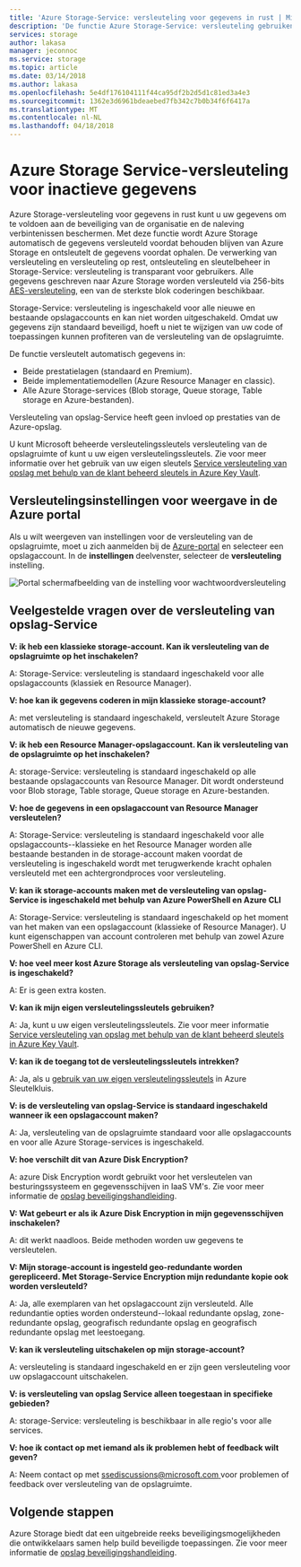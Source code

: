 ```yaml
---
title: 'Azure Storage-Service: versleuteling voor gegevens in rust | Microsoft Docs'
description: 'De functie Azure Storage-Service: versleuteling gebruiken voor het versleutelen van Azure Blob-opslag aan de kant van de service bij het opslaan van de gegevens en bij het ophalen van de gegevens worden gedecodeerd.'
services: storage
author: lakasa
manager: jeconnoc
ms.service: storage
ms.topic: article
ms.date: 03/14/2018
ms.author: lakasa
ms.openlocfilehash: 5e4df176104111f44ca95df2b2d5d1c81ed3a4e3
ms.sourcegitcommit: 1362e3d6961bdeaebed7fb342c7b0b34f6f6417a
ms.translationtype: MT
ms.contentlocale: nl-NL
ms.lasthandoff: 04/18/2018
---
```

# <a name="azure-storage-service-encryption-for-data-at-rest"></a>Azure Storage Service-versleuteling voor inactieve gegevens

Azure Storage-versleuteling voor gegevens in rust kunt u uw gegevens om te voldoen aan de beveiliging van de organisatie en de naleving verbintenissen beschermen. Met deze functie wordt Azure Storage automatisch de gegevens versleuteld voordat behouden blijven van Azure Storage en ontsleutelt de gegevens voordat ophalen. De verwerking van versleuteling en versleuteling op rest, ontsleuteling en sleutelbeheer in Storage-Service: versleuteling is transparant voor gebruikers. Alle gegevens geschreven naar Azure Storage worden versleuteld via 256-bits [AES-versleuteling](https://en.wikipedia.org/wiki/Advanced_Encryption_Standard), een van de sterkste blok coderingen beschikbaar.

Storage-Service: versleuteling is ingeschakeld voor alle nieuwe en bestaande opslagaccounts en kan niet worden uitgeschakeld. Omdat uw gegevens zijn standaard beveiligd, hoeft u niet te wijzigen van uw code of toepassingen kunnen profiteren van de versleuteling van de opslagruimte.

De functie versleutelt automatisch gegevens in:

- Beide prestatielagen (standaard en Premium).
- Beide implementatiemodellen (Azure Resource Manager en classic).
- Alle Azure Storage-services (Blob storage, Queue storage, Table storage en Azure-bestanden). 

Versleuteling van opslag-Service heeft geen invloed op prestaties van de Azure-opslag.

U kunt Microsoft beheerde versleutelingssleutels versleuteling van de opslagruimte of kunt u uw eigen versleutelingssleutels. Zie voor meer informatie over het gebruik van uw eigen sleutels [Service versleuteling van opslag met behulp van de klant beheerd sleutels in Azure Key Vault](storage-service-encryption-customer-managed-keys.md).

## <a name="view-encryption-settings-in-the-azure-portal"></a>Versleutelingsinstellingen voor weergave in de Azure portal

Als u wilt weergeven van instellingen voor de versleuteling van de opslagruimte, moet u zich aanmelden bij de [Azure-portal](https://portal.azure.com) en selecteer een opslagaccount. In de **instellingen** deelvenster, selecteer de **versleuteling** instelling.

![Portal schermafbeelding van de instelling voor wachtwoordversleuteling](./media/storage-service-encryption/image1.png)

## <a name="faq-for-storage-service-encryption"></a>Veelgestelde vragen over de versleuteling van opslag-Service

**V: ik heb een klassieke storage-account. Kan ik versleuteling van de opslagruimte op het inschakelen?**

A: Storage-Service: versleuteling is standaard ingeschakeld voor alle opslagaccounts (klassiek en Resource Manager).

**V: hoe kan ik gegevens coderen in mijn klassieke storage-account?**

A: met versleuteling is standaard ingeschakeld, versleutelt Azure Storage automatisch de nieuwe gegevens. 

**V: ik heb een Resource Manager-opslagaccount. Kan ik versleuteling van de opslagruimte op het inschakelen?**

A: storage-Service: versleuteling is standaard ingeschakeld op alle bestaande opslagaccounts van Resource Manager. Dit wordt ondersteund voor Blob storage, Table storage, Queue storage en Azure-bestanden. 

**V: hoe de gegevens in een opslagaccount van Resource Manager versleutelen?**

A: Storage-Service: versleuteling is standaard ingeschakeld voor alle opslagaccounts--klassieke en het Resource Manager worden alle bestaande bestanden in de storage-account maken voordat de versleuteling is ingeschakeld wordt met terugwerkende kracht ophalen versleuteld met een achtergrondproces voor versleuteling.

**V: kan ik storage-accounts maken met de versleuteling van opslag-Service is ingeschakeld met behulp van Azure PowerShell en Azure CLI**

A: Storage-Service: versleuteling is standaard ingeschakeld op het moment van het maken van een opslagaccount (klassieke of Resource Manager). U kunt eigenschappen van account controleren met behulp van zowel Azure PowerShell en Azure CLI.

**V: hoe veel meer kost Azure Storage als versleuteling van opslag-Service is ingeschakeld?**

A: Er is geen extra kosten.

**V: kan ik mijn eigen versleutelingssleutels gebruiken?**

A: Ja, kunt u uw eigen versleutelingssleutels. Zie voor meer informatie [Service versleuteling van opslag met behulp van de klant beheerd sleutels in Azure Key Vault](storage-service-encryption-customer-managed-keys.md).

**V: kan ik de toegang tot de versleutelingssleutels intrekken?**

A: Ja, als u [gebruik van uw eigen versleutelingssleutels](storage-service-encryption-customer-managed-keys.md) in Azure Sleutelkluis.

**V: is de versleuteling van opslag-Service is standaard ingeschakeld wanneer ik een opslagaccount maken?**

A: Ja, versleuteling van de opslagruimte standaard voor alle opslagaccounts en voor alle Azure Storage-services is ingeschakeld.

**V: hoe verschilt dit van Azure Disk Encryption?**

A: azure Disk Encryption wordt gebruikt voor het versleutelen van besturingssysteem en gegevensschijven in IaaS VM's. Zie voor meer informatie de [opslag beveiligingshandleiding](../storage-security-guide.md).

**V: Wat gebeurt er als ik Azure Disk Encryption in mijn gegevensschijven inschakelen?**

A: dit werkt naadloos. Beide methoden worden uw gegevens te versleutelen.

**V: Mijn storage-account is ingesteld geo-redundante worden gerepliceerd. Met Storage-Service Encryption mijn redundante kopie ook worden versleuteld?**

A: Ja, alle exemplaren van het opslagaccount zijn versleuteld. Alle redundantie opties worden ondersteund--lokaal redundante opslag, zone-redundante opslag, geografisch redundante opslag en geografisch redundante opslag met leestoegang.

**V: kan ik versleuteling uitschakelen op mijn storage-account?**

A: versleuteling is standaard ingeschakeld en er zijn geen versleuteling voor uw opslagaccount uitschakelen. 

**V: is versleuteling van opslag Service alleen toegestaan in specifieke gebieden?**

A: storage-Service: versleuteling is beschikbaar in alle regio's voor alle services. 

**V: hoe ik contact op met iemand als ik problemen hebt of feedback wilt geven?**

A: Neem contact op met [ ssediscussions@microsoft.com ](mailto:ssediscussions@microsoft.com) voor problemen of feedback over versleuteling van de opslagruimte.

## <a name="next-steps"></a>Volgende stappen
Azure Storage biedt dat een uitgebreide reeks beveiligingsmogelijkheden die ontwikkelaars samen help build beveiligde toepassingen. Zie voor meer informatie de [opslag beveiligingshandleiding](../storage-security-guide.md).
